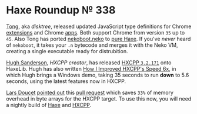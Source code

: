 [_template]: ../templates/roundup.html
[date]: / "2015-09-28 09:24:00"
[modified]: / "2015-09-28 16:09:00"
[published]: / "2015-09-28 16:30:00"
[“”]: a ""
# Haxe Roundup № 338

[Tong][tw1], aka _disktree_, released updated JavaScript type
definitions for Chrome [extensions][l1] and Chrome [apps][l2]. Both support
Chrome from version `35` up to `45`. Also Tong has ported [nekoboot.neko][l3]
to [pure Haxe][l4]. If you've _never_ heard of `nekoboot`, it takes your `.n`
bytecode and merges it with the Neko VM, creating a single executable ready
for distrubition.

[Hugh Sanderson][tw2], _HXCPP creator_, has released [HXCPP `3.2.171`][l5] onto
HaxeLib. Hugh has also written [How I Improved HXCPP's Speed 6x][l6], in which
Hugh brings a Windows demo, taking 35 seconds to run **down** to 5.6 seconds, 
using the latest features now in HXCPP.

[Lars Doucet][tw3] [pointed out][l8] this [pull request][l9] which
saves `33%` of memory overhead in byte arrays for the HXCPP target. To use this
now, you will need a nightly build of [Haxe][l7] and [HXCPP][l10].

[tw3]: https://twitter.com/larsiusprime "@larsiusprime"
[tw2]: https://twitter.com/GameHaxe "@GameHaxe"
[tw1]: https://twitter.com/disktree "@disktree"
	
[l10]: http://nmehost.com/hxcpp/ "Nightly HXCPP builds"
[l9]: https://github.com/HaxeFoundation/haxe/pull/4565 "haxe.ioBytes.alloc use exact size Pull Request on GitHub"
[l8]: https://twitter.com/larsiusprime/status/649412801337925632 "HXCPP 33% memory saving"
[l7]: http://build.haxe.org "Nightly Haxe Builds"
[l6]: http://gamehaxe.com/2015/10/01/how-i-improved-hxcpp-speed-6x/ "How I Improved HXCPP's Speed 6x"
[l5]: http://lib.haxe.org/p/hxcpp "HXCPP on HaxeLib"
[l4]: https://github.com/tong/nekoboot "Nekoboot on GitHub"
[l3]: https://github.com/HaxeFoundation/neko/blob/master/src/tools/nekoboot.neko "Nekoboot.neko on GitHub"
[l2]: https://github.com/tong/chrome.app "Chrome.app on GitHub"
[l1]: https://github.com/tong/chrome.extension "Chrome.extension on GitHub"